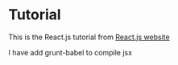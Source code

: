 # Tutorial

This is the React.js tutorial from [React.js website](http://facebook.github.io/react/docs/tutorial.html)

I have add grunt-babel to compile jsx